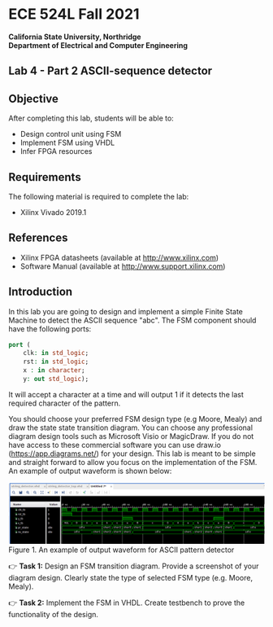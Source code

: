 # ECE 524L Fall 2021
**California State University, Northridge**  
**Department of Electrical and Computer Engineering**  

## Lab 4 - Part 2 ASCII-sequence detector

## Objective

After completing this lab, students will be able to:
- Design control unit using FSM
- Implement FSM using VHDL
- Infer FPGA resources

## Requirements

The following material is required to complete the lab:
- Xilinx Vivado 2019.1

## References

- Xilinx FPGA datasheets (available at http://www.xilinx.com)
- Software Manual (available at http://www.support.xilinx.com)

## Introduction

In this lab you are going to design and implement a simple Finite State Machine to detect the ASCII sequence "abc".
The FSM component should have the following ports:

```vhdl
port (
    clk: in std_logic;
    rst: in std_logic;
    x : in character;
    y: out std_logic);
```
It will accept a character at a time and will output 1 if it detects the last required character of the pattern.

You should choose your preferred FSM design type (e.g Moore, Mealy) and draw the state state transition diagram.
You can choose any professional diagram design tools such as Microsoft Visio or MagicDraw. If you do not have access to
these commercial software you can use draw.io (https://app.diagrams.net/) for your design.
This lab is meant to be simple and straight forward to allow you focus on the implementation of the FSM.
An example of output waveform is shown below:

![waveform](img/string_detector_waveform.png)
Figure 1. An example of output waveform for ASCII pattern detector

:point_right: **Task 1:** Design an FSM transition diagram. Provide a screenshot of your diagram design.
Clearly state the type of selected FSM type (e.g. Moore, Mealy).

:point_right: **Task 2:** Implement the FSM in VHDL. Create testbench to prove the functionality of the design.
